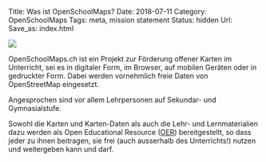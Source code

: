 Title: Was ist OpenSchoolMaps?
Date: 2018-07-11
Category: OpenSchoolMaps
Tags: meta, mission statement
Status: hidden
Url:
Save_as: index.html

![]({filename}/images/schoolkids.jpg)

OpenSchoolMaps.ch
ist ein Projekt zur Förderung
offener Karten im Unterricht,
sei es
in digitaler Form,
im Browser,
auf mobilen Geräten
oder
in gedruckter Form.
Dabei werden vornehmlich
freie Daten von OpenStreetMap
eingesetzt.

Angesprochen sind vor allem Lehrpersonen auf Sekundar- und Gymnasialstufe.

Sowohl
die Karten und Karten-Daten
als auch
die Lehr- und Lernmaterialien dazu
werden
als Open Educational Resource
([OER](https://de.wikipedia.org/wiki/Open_Educational_Resources))
bereitgestellt,
so dass jeder
zu ihnen beitragen,
sie frei (auch ausserhalb des Unterrichts!) nutzen
und
weitergeben
kann und darf.
